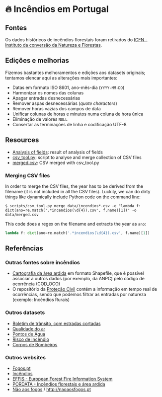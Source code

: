 # 🔥 Incêndios em Portugal

## Fontes

Os dados históricos de incêndios florestais foram retirados do [ICFN - Instituto da conversão da Natureza e Florestas](http://www.icnf.pt/portal/florestas/dfci/inc/estat-sgif).

## Edições e melhorias

Fizemos bastantes melhoramentos e edições aos datasets originais; tentamos
elencar aqui as alterações mais importantes:

* Datas em formato ISO 8601, ano-mês-dia (`YYYY-MM-DD`)
* Harmonizar os nomes das colunas
* Apagar entradas desnecessárias
* Remover aspas desnecessárias (_quote characters_)
* Remover horas vazias dos campos de data
* Unificar colunas de horas e minutos numa coluna de hora única
* Eliminação de valores `NULL`
* Consertar as terminações de linha e codificação UTF-8

## Resources

* [Analysis of fields](fields.md): result of analysis of fields
* [csv_tool.py](scripts/csv_tool.py): script to analyse and merge collection of CSV files
* [merged.csv](data/merged.csv): CSV merged with csv_tool.py

### Merging CSV files

In order to merge the CSV files, the year has to be derived from the filename
(it is not included in all the CSV files). Luckily, we can do dirty things
like dynamically include Python code on the command line:
```
$ scripts/csv_tool.py merge data/incendios*.csv -e "lambda f: dict(ano=re.match('.*incendios(\d{4}).csv', f.name)[1])" -o data/merged.csv
```

This code does a regex on the filename and extracts the year as `ano`:
```python
lambda f: dict(ano=re.match('.*incendios(\d{4}).csv', f.name)[1])
```

## Referências

### Outras fontes sobre incêndios

- [Cartografia da área
  ardida](http://www.icnf.pt/portal/florestas/dfci/inc/info-geo) em formato
  Shapefile, que é possível associar a outros dados (por exemplo, da ANPC) pelo
  código de ocorrência (COD_OCO)
- O repositório da [Proteção
  Civil](https://github.com/centraldedados/protecao_civil) contém a informação
  em tempo real de ocorrências, sendo que podemos filtrar as entradas por
  natureza (exemplo: Incêndios Rurais)

### Outros datasets

- [Boletim de trânsito, com estradas cortadas](http://www.estradas.pt/Informacoes/Boletim-de-Transito)
- [Qualidade do ar](http://qualar.apambiente.pt/)
- [Pontos de Água](http://fogos.icnf.pt/sgif2010/)
- [Risco de incêndio](http://www.ipma.pt/en/ambiente/risco.incendio/index.jsp)
- [Corpos de Bombeiros](https://www.bombeiros.pt/mapa/)

### Outros websites

- [Fogos.pt](https://fogos.pt/)
- [Incêndios](http://incendios.pt/)
- [EFFIS - European Forest Fire Information System](http://effis.jrc.ec.europa.eu/)
- [PORDATA - Incêndios florestais e área ardida](https://www.pordata.pt/Portugal/Inc%C3%AAndios+florestais+e+%C3%A1rea+ardida+%E2%80%93+Continente-1192)
- [Não aos fogos](http://naoaosfogos.pt/) / http://naoaosfogos.pt
